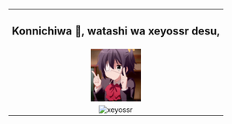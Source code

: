 <table align="center" style="width: 100%;">
  <tr>
    <td align="center">
      <h2>Konnichiwa 👋, watashi wa xeyossr desu,</h2>
    </td>
  </tr>
  <tr>
    <td align="center">
      <img src="https://raw.githubusercontent.com/xeyossr/xeyossr/main/assets/rikka.gif" alt="Rikka" style="max-width: 100px;">
    </td>
  </tr>
  <tr>
    <td align="center">
      <img src="https://github-readme-stats.vercel.app/api/top-langs?username=xeyossr&show_icons=true&locale=en&layout=compact&theme=dark&card_width=485px" alt="xeyossr">
    </td>
  </tr>
</table>


<!--
| Project Name        | Project Description             | Languages      | GitHub / AUR                                                                                       | Latest Version |
|---------------------|---------------------------------|----------------|----------------------------------------------------------------------------------------------------|----------------|
| Citch               | System fetch tool               | C++            | [citch](https://github.com/xeyossr/citch) / [citch AUR](https://aur.archlinux.org/packages/citch)  | v1.0.0         |
| discipline4everyone | WebApp                          | Python (Flask) | [discipline4everyone](https://github.com/xeyossr/discipline4everyone)                              | v2.4           |
| EasyLinux-VPN       | GUI VPN App                     | Python         | [EasyLinux-VPN](https://github.com/xeyossr/EasyLinux-VPN)                                          | v1.1.0         |
| xDFM                | Terminal-based dotfiles manager | Python         | [xDFM](https://github.com/xeyossr/xDFM)                                                            | v1.2.0         |
-->
